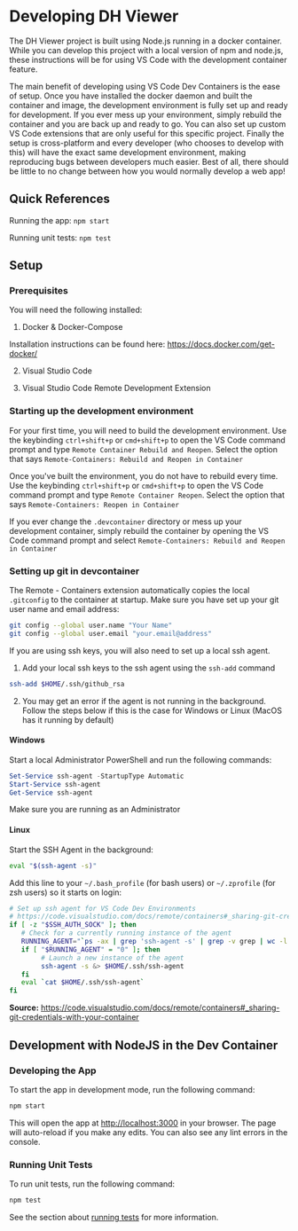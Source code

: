 # Developing DH Viewer

The  DH Viewer project is built using Node.js running in a docker container. While you can develop this project with a local version of npm and node.js, these instructions will be for using VS Code with the development container feature.

The main benefit of developing using VS Code Dev Containers is the ease of setup. Once you have installed the docker daemon and built the container and image, the development environment is fully set up and ready for development. If you ever mess up your environment, simply rebuild the container and you are back up and ready to go. You can also set up custom VS Code extensions that are only useful for this specific project. Finally the setup is cross-platform and every developer (who chooses to develop with this) will have the exact same development environment, making reproducing bugs between developers much easier. Best of all, there should be little to no change between how you would normally develop a web app!

## Quick References
Running the app: `npm start`

Running unit tests: `npm test`
## Setup

### Prerequisites
You will need the following installed:
1. Docker & Docker-Compose 

Installation instructions can be found here: https://docs.docker.com/get-docker/

2. Visual Studio Code

3. Visual Studio Code Remote Development Extension

### Starting up the development environment
For your first time, you will need to build the development environment. Use the keybinding `ctrl+shift+p` or `cmd+shift+p` to open the VS Code command prompt and type `Remote Container Rebuild and Reopen`. Select the option that says `Remote-Containers: Rebuild and Reopen in Container`

Once you've built the environment, you do not have to rebuild every time. Use the keybinding `ctrl+shift+p` or `cmd+shift+p` to open the VS Code command prompt and type `Remote Container Reopen`. Select the option that says `Remote-Containers: Reopen in Container`

If you ever change the `.devcontainer` directory or mess up your development container, simply rebuild the container by opening the VS Code command prompt and select `Remote-Containers: Rebuild and Reopen in Container`

### Setting up git in devcontainer
The Remote - Containers extension automatically copies the local `.gitconfig` to the container at startup. Make sure you have set up your git user name and email address:
``` bash
git config --global user.name "Your Name"
git config --global user.email "your.email@address"
```
If you are using ssh keys, you will also need to set up a local ssh agent.

1. Add your local ssh keys to the ssh agent using the `ssh-add` command
``` bash
ssh-add $HOME/.ssh/github_rsa
```
2. You may get an error if the agent is not running in the background. Follow the steps below if this is the case for Windows or Linux (MacOS has it running by default)

#### **Windows**
Start a local Administrator PowerShell and run the following commands:
``` powershell
Set-Service ssh-agent -StartupType Automatic
Start-Service ssh-agent
Get-Service ssh-agent
```
Make sure you are running as an Administrator
#### **Linux**
Start the SSH Agent in the background:
``` bash
eval "$(ssh-agent -s)"
```
Add this line to your `~/.bash_profile` (for bash users) or `~/.zprofile` (for zsh users) so it starts on login:
``` sh
# Set up ssh agent for VS Code Dev Environments
# https://code.visualstudio.com/docs/remote/containers#_sharing-git-credentials-with-your-container
if [ -z "$SSH_AUTH_SOCK" ]; then
   # Check for a currently running instance of the agent
   RUNNING_AGENT="`ps -ax | grep 'ssh-agent -s' | grep -v grep | wc -l | tr -d '[:space:]'`"
   if [ "$RUNNING_AGENT" = "0" ]; then
        # Launch a new instance of the agent
        ssh-agent -s &> $HOME/.ssh/ssh-agent
   fi
   eval `cat $HOME/.ssh/ssh-agent`
fi
```

**Source:** https://code.visualstudio.com/docs/remote/containers#_sharing-git-credentials-with-your-container

## Development with NodeJS in the Dev Container

### Developing the App
To start the app in development mode, run the following command:
``` bash
npm start
```
This will open the app at [http://localhost:3000](http://localhost:3000) in your browser. The page will auto-reload if you make any edits. You can also see any lint errors in the console.

### Running Unit Tests
To run unit tests, run the following command:
``` bash
npm test
```
See the section about [running tests](https://facebook.github.io/create-react-app/docs/running-tests) for more information.